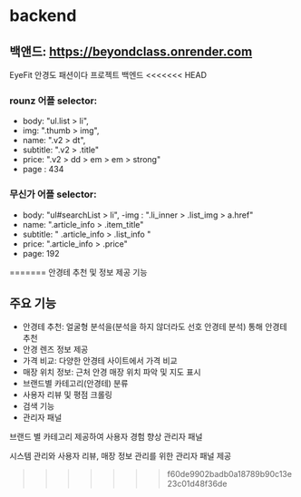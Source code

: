 # backend
## 백앤드: https://beyondclass.onrender.com
EyeFit 안경도 패션이다 프로젝트 백엔드
<<<<<<< HEAD
  

### rounz 어플 selector:
- body: "ul.list > li",
- img: ".thumb > img",
- name: ".v2 > dt",
- subtitle: ".v2 > .title"
- price: ".v2 > dd > em > em > strong"
- page : 434

### 무신가 어플 selector:
- body: "ul#searchList > li",
-img : ".li_inner > .list_img > a.href"
- name: ".article_info > .item_title"
- subtitle: " .article_info > .list_info "
- price: ".article_info > .price"
- page: 192              


=======
안경테 추천 및 정보 제공 기능

## 주요 기능

- 안경테 추천: 얼굴형 분석을(분석을 하지 않더라도 선호 안경테 분석) 통해 안경테 추천
- 안경 렌즈 정보 제공
- 가격 비교: 다양한 안경테 사이트에서 가격 비교
- 매장 위치 정보: 근처 안경 매장 위치 파악 및 지도 표시
- 브랜드별 카테고리(안경테) 분류
- 사용자 리뷰 및 평점 크롤링
- 검색 기능
- 관리자 패널

브랜드 별 카테고리 제공하여 사용자 경험 향상
관리자 패널

시스템 관리와 사용자 리뷰, 매장 정보 관리를 위한 관리자 패널 제공
>>>>>>> f60de9902badb0a18789b90c13e23c01d48f36de
